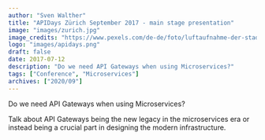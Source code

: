 ```yaml
---
author: "Sven Walther"
title: "APIDays Zürich September 2017 - main stage presentation"
image: "images/zurich.jpg"
image_credits: "https://www.pexels.com/de-de/foto/luftaufnahme-der-stadt-3016350/"
logo: "images/apidays.png"
draft: false
date: 2017-07-12
description: "Do we need API Gateways when using Microservices?"
tags: ["Conference", "Microservices"]
archives: ["2020/09"]
---
```


Do we need API Gateways when using Microservices?

Talk about API Gateways being the new legacy in the microservices era or instead being a crucial part in designing the modern infrastructure.
